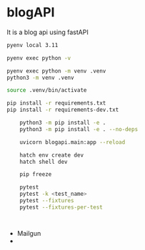 # blogAPI

It is a blog api using fastAPI

<!--  -->

```bash
pyenv local 3.11

```

<!-- Check python version  -->

```bash
pyenv exec python -v

```

<!-- Create a virtual environment -->

```bash
pyenv exec python -m venv .venv
python3 -m venv .venv

```

<!--  To activate virtual environment-->

```bash
source .venv/bin/activate

```

<!-- Install dependencies -->

```bash
pip install -r requirements.txt
pip install -r requirements-dev.txt

```

<!-- Working in dev mode -->

```bash
    python3 -m pip install -e .
    python3 -m pip install -e . --no-deps
```

<!-- Run Your Application -->

```bash
    uvicorn blogapi.main:app --reload
```

<!-- Install and activate the dev environment: -->

```bash
    hatch env create dev
    hatch shell dev
```

 <!-- Verify Installation -->

```bash
    pip freeze
```

<!-- To run test -->

```bash
    pytest
    pytest -k <test_name>
    pytest --fixtures
    pytest --fixtures-per-test
```

<!--  -->

```bash

```

<!--  -->

```bash

```

- Mailgun
- 
